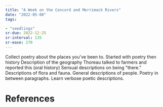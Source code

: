 ```yaml
---
title: "A Week on the Concord and Merrimack Rivers"
date: "2022-05-08"
tags:

- "seedlings"
sr-due: 2022-12-25
sr-interval: 135
sr-ease: 270
---
```

Collect poetry about the places you've been to.
Started with poetry then history
Description of the geography
Thoreau talked to farmers and reported this (oral history)
Sensual descriptions on being "there."
Descriptions of flora and fauna.
General descriptions of people.
Poetry in between paragraphs.
Learn verbose poetic descriptions.

# References

